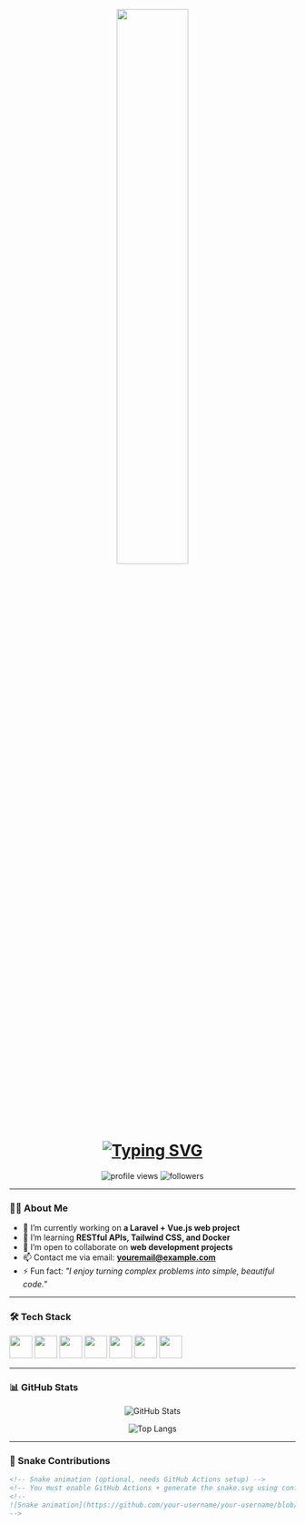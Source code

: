 <!-- Banner GIF -->
<p align="center">
  <img src="https://media.giphy.com/media/v1.Y2lkPTc5MGI3NjExZzRmcWV6NmVtaDlqbmlhNm5jeWY2aXQ3Z2gxenUwN244c213eTA4dSZlcD12MV9naWZzX3NlYXJjaCZjdD1n/78XCFBGOlS6keY1Bil/giphy.gif" width="50%" />
</p>

<!-- Typing effect -->
<h1 align="center">
  <a href="https://git.io/typing-svg">
    <img src="https://readme-typing-svg.demolab.com?font=Fira+Code&size=28&pause=1000&center=true&vCenter=true&width=500&lines=Hi+%F0%9F%91%8B%2C+I'm+Vu+Anh+Tu;Web+Developer+%7C+Laravel+%7C+Vue.js+%7C+UI%2FUX+Lover;Welcome+to+my+GitHub+Profile!" alt="Typing SVG" />
  </a>
</h1>

<!-- Badges -->
<p align="center">
  <img src="https://komarev.com/ghpvc/?username=your-username&label=Profile+Views&color=brightgreen" alt="profile views" />
  <img src="https://img.shields.io/github/followers/your-username?label=Followers&style=social" alt="followers" />
</p>

---

### 🙋‍♂️ About Me

- 🔭 I’m currently working on **a Laravel + Vue.js web project**
- 🌱 I’m learning **RESTful APIs, Tailwind CSS, and Docker**
- 👯 I’m open to collaborate on **web development projects**
- 📫 Contact me via email: **youremail@example.com**
- ⚡ Fun fact: _"I enjoy turning complex problems into simple, beautiful code."_

---

### 🛠️ Tech Stack

<p align="left">
  <img src="https://cdn.jsdelivr.net/gh/devicons/devicon/icons/html5/html5-original.svg" width="40" />
  <img src="https://cdn.jsdelivr.net/gh/devicons/devicon/icons/css3/css3-original.svg" width="40" />
  <img src="https://cdn.jsdelivr.net/gh/devicons/devicon/icons/javascript/javascript-original.svg" width="40" />
  <img src="https://cdn.jsdelivr.net/gh/devicons/devicon/icons/vuejs/vuejs-original.svg" width="40" />
  <img src="https://cdn.jsdelivr.net/gh/devicons/devicon/icons/laravel/laravel-plain.svg" width="40" />
  <img src="https://cdn.jsdelivr.net/gh/devicons/devicon/icons/mysql/mysql-original.svg" width="40" />
  <img src="https://cdn.jsdelivr.net/gh/devicons/devicon/icons/git/git-original.svg" width="40" />
</p>

---

### 📊 GitHub Stats

<p align="center">
  <img src="https://github-readme-stats.vercel.app/api?username=your-username&show_icons=true&theme=radical" alt="GitHub Stats" />
</p>

<p align="center">
  <img src="https://github-readme-stats.vercel.app/api/top-langs/?username=your-username&layout=compact&theme=radical" alt="Top Langs" />
</p>

---

### 🐍 Snake Contributions

```markdown
<!-- Snake animation (optional, needs GitHub Actions setup) -->
<!-- You must enable GitHub Actions + generate the snake.svg using config -->
<!--
![Snake animation](https://github.com/your-username/your-username/blob/output/github-contribution-grid-snake.svg)
-->

